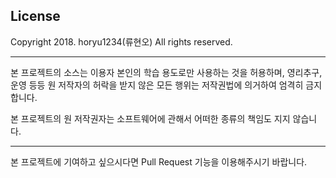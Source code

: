 ## License 
Copyright 2018. horyu1234(류현오) All rights reserved.

---

본 프로젝트의 소스는 이용자 본인의 학습 용도로만 사용하는 것을 허용하며, 영리추구, 운영 등등 원 저작자의 허락을 받지 않은 모든 행위는 저작권법에 의거하여 엄격히 금지합니다.

본 프로젝트의 원 저작권자는 소프트웨어에 관해서 어떠한 종류의 책임도 지지 않습니다.

---

본 프로젝트에 기여하고 싶으시다면 Pull Request 기능을 이용해주시기 바랍니다.
